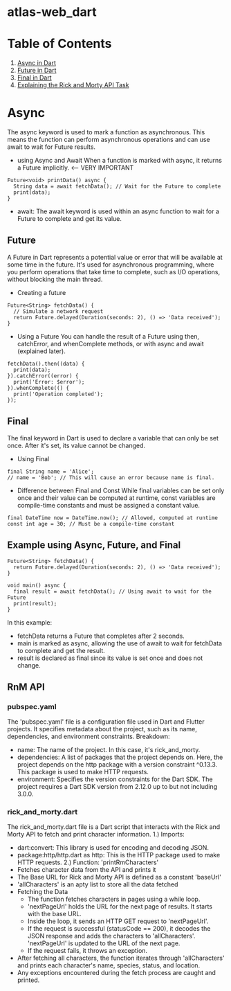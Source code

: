 # atlas-web_dart

# Table of Contents
1. [Async in Dart](#async)
2. [Future in Dart](#future)
3. [Final in Dart](#final)
4. [Explaining the Rick and Morty API Task](#rnm-api)

# Async
The async keyword is used to mark a function as asynchronous. This means the function can perform asynchronous operations and can use await to wait for Future results.
- using Async and Await
When a function is marked with async, it returns a Future implicitly. <-- VERY IMPORTANT
```
Future<void> printData() async {
  String data = await fetchData(); // Wait for the Future to complete
  print(data);
}
```
- await: The await keyword is used within an async function to wait for a Future to complete and get its value.

## Future
A Future in Dart represents a potential value or error that will be available at some time in the future. It's used for asynchronous programming, where you perform operations that take time to complete, such as I/O operations, without blocking the main thread.

- Creating a future
```
Future<String> fetchData() {
  // Simulate a network request
  return Future.delayed(Duration(seconds: 2), () => 'Data received');
}
```
- Using a Future
You can handle the result of a Future using then, catchError, and whenComplete methods, or with async and await (explained later).
```
fetchData().then((data) {
  print(data);
}).catchError((error) {
  print('Error: $error');
}).whenComplete(() {
  print('Operation completed');
});

```
## Final
The final keyword in Dart is used to declare a variable that can only be set once. After it's set, its value cannot be changed.
- Using Final
```
final String name = 'Alice';
// name = 'Bob'; // This will cause an error because name is final.
```
- Difference between Final and Const
While final variables can be set only once and their value can be computed at runtime, const variables are compile-time constants and must be assigned a constant value.
```
final DateTime now = DateTime.now(); // Allowed, computed at runtime
const int age = 30; // Must be a compile-time constant
```

## Example using Async, Future, and Final
```
Future<String> fetchData() {
  return Future.delayed(Duration(seconds: 2), () => 'Data received');
}

void main() async {
  final result = await fetchData(); // Using await to wait for the Future
  print(result);
}
```
In this example:
- fetchData returns a Future<String> that completes after 2 seconds.
- main is marked as async, allowing the use of await to wait for fetchData to complete and get the result.
- result is declared as final since its value is set once and does not change.

## RnM API

### pubspec.yaml
The 'pubspec.yaml' file is a configuration file used in Dart and Flutter projects. 
It specifies metadata about the project, such as its name, dependencies, and environment constraints.
Breakdown:
- name: The name of the project. In this case, it's rick_and_morty.
- dependencies: A list of packages that the project depends on. Here, the project depends on the http package with a version constraint ^0.13.3. This package is used to make HTTP requests.
- environment: Specifies the version constraints for the Dart SDK. The project requires a Dart SDK version from 2.12.0 up to but not including 3.0.0.
### rick_and_morty.dart
The rick_and_morty.dart file is a Dart script that interacts with the Rick and Morty API to fetch and print character information.
1.) Imports:
- dart:convert: This library is used for encoding and decoding JSON.
- package:http/http.dart as http: This is the HTTP package used to make HTTP requests.
2.) Function: 'printRmCharacters'
- Fetches character data from the API and prints it
- The Base URL for Rick and Morty API is defined as a constant 'baseUrl'
- 'allCharacters' is an apty list to store all the data fetched
- Fetching the Data
  - The function fetches characters in pages using a while loop.
  - 'nextPageUrl' holds the URL for the next page of results. It starts with the base URL.
  - Inside the loop, it sends an HTTP GET request to 'nextPageUrl'.
  - If the request is successful (statusCode == 200), it decodes the JSON response and adds the characters to 'allCharacters'. 'nextPageUrl' is updated to the URL of the next page.
  - If the request fails, it throws an exception.
- After fetching all characters, the function iterates through 'allCharacters' and prints each character's name, species, status, and location.
- Any exceptions encountered during the fetch process are caught and printed.